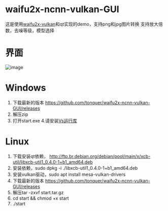 # waifu2x-ncnn-vulkan-GUI
这是使用[waifu2x-vulkan](https://github.com/tonquer/waifu2x-vulkan)和qt实现的demo，支持png和jpg图片转换
支持放大倍数，去噪等级，模型选择
# 界面
![image](https://user-images.githubusercontent.com/22116659/116770684-0add3a00-aa78-11eb-90b7-c34547adfb51.png)
# Windows
  1. 下载最新的版本 https://github.com/tonquer/waifu2x-ncnn-vulkan-GUI/releases
  2. 解压zip
  3. 打开start.exe
  4.请安装[Vs运行库](https://download.visualstudio.microsoft.com/download/pr/366c0fb9-fe05-4b58-949a-5bc36e50e370/015EDD4E5D36E053B23A01ADB77A2B12444D3FB6ECCEFE23E3A8CD6388616A16/VC_redist.x64.exe)
# Linux
  1. 下载安装qt依赖， http://ftp.br.debian.org/debian/pool/main/x/xcb-util/libxcb-util1_0.4.0-1+b1_amd64.deb
  2. 安装依赖，sudo dpkg -i ./libxcb-util1_0.4.0-1+b1_amd64.deb
  3. 安装vulkan驱动，sudo apt install mesa-vulkan-drivers
  4. 下载最新的版本 https://github.com/tonquer/waifu2x-ncnn-vulkan-GUI/releases
  5. 解压tar -zxvf start.tar.gz 
  6. cd start && chmod +x start
  7. ./start
